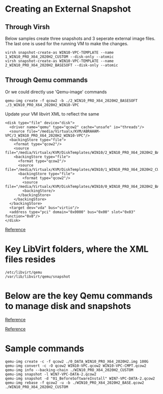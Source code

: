 # Creating an External Snapshot

## Through Virsh
Below samples create three snapshots and 3 seperate external image files.
The last one is used for the running VM to make the changes.

    virsh snapshot-create-as WIN10-VPC-TEMPLATE --name 1_WIN10_PRO_X64_2020H2_CUSTOM --disk-only --atomic
    virsh snapshot-create-as WIN10-VPC-TEMPLATE --name 2_WIN10_PRO_X64_2020H2_BASESOFT --disk-only --atomic

## Through Qemu commands
Or we could directly use 'Qemu-image' commands

    qemu-img create -f qcow2 -b ./2_WIN10_PRO_X64_2020H2_BASESOFT ./3_WIN10_PRO_X64_2020H2_WIN10-VPC

Update your VM libvirt XML to reflect the same

    <disk type="file" device="disk">
      <driver name="qemu" type="qcow2" cache="unsafe" io="threads"/>
      <source file="/media/Virtualx/KVM/ABRAHAM-VPC/3_WIN10_PRO_X64_2020H2_WIN10-VPC"/>
      <backingStore type="file">
        <format type="qcow2"/>
        <source file="/media/Virtualx/KVM/DiskTemplates/WIN10/2_WIN10_PRO_X64_2020H2_BASESOFT"/>
        <backingStore type="file">
          <format type="qcow2"/>
          <source file="/media/Virtualx/KVM/DiskTemplates/WIN10/1_WIN10_PRO_X64_2020H2_CUSTOM"/>
          <backingStore type="file">
            <format type="qcow2"/>
            <source file="/media/Virtualx/KVM/DiskTemplates/WIN10/0_WIN10_PRO_X64_2020H2_BASE.qcow2"/>
            <backingStore/>
          </backingStore>
        </backingStore>
      </backingStore>
      <target dev="vda" bus="virtio"/>
      <address type="pci" domain="0x0000" bus="0x00" slot="0x03" function="0x0"/>
    </disk>
    
[Reference](https://superuser.com/questions/1210773/how-do-i-revert-to-latest-external-snapshot-in-kvm)

# Key LibVirt folders, where the XML files resides

    /etc/libvirt/qemu
    /var/lib/libvirt/qemu/snapshot

# Below are the key Qemu commands to manage disk and snapshots

[Reference](https://blog.programster.org/qemu-img-cheatsheet)

[Reference](http://www.azertech.net/content/kvm-qemu-qcow2-qemu-img-and-snapshots)

# Sample commands

    qemu-img create -c -f qcow2 ./0_DATA_WIN10_PRO_X64_2020H2.img 100G
    qemu-img convert -c -O qcow2 WIN10-VPC.qcow2 WIN10-VPC-CMPT.qcow2
    qemu-img info --backing-chain ./WIN10_PRO_X64_2020H2_CUSTOM 
    qemu-img snapshot -l WIN7-VPC-DATA-2.qcow2 
    qemu-img snapshot -d "01_BeforeSoftwareInstall" WIN7-VPC-DATA-2.qcow2
    qemu-img rebase -f qcow2 -u -b ./WIN10_PRO_X64_2020H2_BASE.qcow2  ./WIN10_PRO_X64_2020H2_CUSTOM




